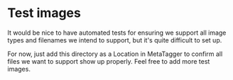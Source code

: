 # Test images

It would be nice to have automated tests for ensuring we support all image types and filenames we intend to support, but it's quite difficult to set up.

For now, just add this directory as a Location in MetaTagger to confirm all files we want to support show up properly.
Feel free to add more test images.
